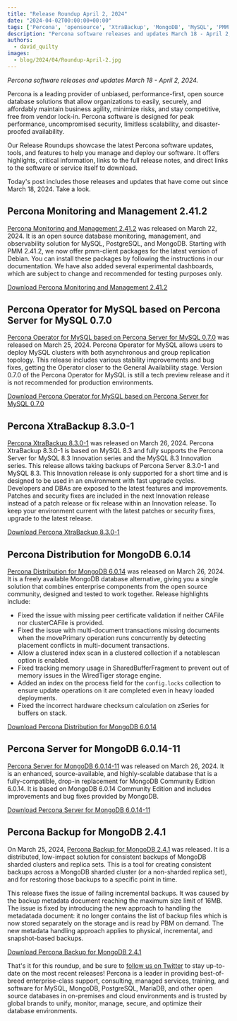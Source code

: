 ```yaml
---
title: "Release Roundup April 2, 2024"
date: "2024-04-02T00:00:00+00:00"
tags: ['Percona', 'opensource', 'XtraBackup', 'MongoDB', 'MySQL', 'PMM', 'releases']
description: "Percona software releases and updates March 18 - April 2, 2024."
authors:
  - david_quilty
images:
  - blog/2024/04/Roundup-April-2.jpg
---
```


*Percona software releases and updates March 18 - April 2, 2024.*

Percona is a leading provider of unbiased, performance-first, open source database solutions that allow organizations to easily, securely, and affordably maintain business agility, minimize risks, and stay competitive, free from vendor lock-in. Percona software is designed for peak performance, uncompromised security, limitless scalability, and disaster-proofed availability.

Our Release Roundups showcase the latest Percona software updates, tools, and features to help you manage and deploy our software. It offers highlights, critical information, links to the full release notes, and direct links to the software or service itself to download.

Today's post includes those releases and updates that have come out since March 18, 2024. Take a look.

## Percona Monitoring and Management 2.41.2

[Percona Monitoring and Management 2.41.2](https://docs.percona.com/percona-monitoring-and-management/release-notes/2.41.2.html) was released on March 22, 2024. It is an open source database monitoring, management, and observability solution for MySQL, PostgreSQL, and MongoDB. Starting with PMM 2.41.2, we now offer pmm-client packages for the latest version of Debian. You can install these packages by following the instructions in our documentation. We have also added several experimental dashboards, which are subject to change and recommended for testing purposes only.

[Download Percona Monitoring and Management 2.41.2](https://www.percona.com/software/database-tools/percona-monitoring-and-management)

## Percona Operator for MySQL based on Percona Server for MySQL 0.7.0

[Percona Operator for MySQL based on Percona Server for MySQL 0.7.0](https://docs.percona.com/percona-operator-for-mysql/ps/ReleaseNotes/Kubernetes-Operator-for-PS-RN0.7.0.html) was released on March 25, 2024. Percona Operator for MySQL allows users to deploy MySQL clusters with both asynchronous and group replication topology. This release includes various stability improvements and bug fixes, getting the Operator closer to the General Availability stage. Version 0.7.0 of the Percona Operator for MySQL is still a tech preview release and it is not recommended for production environments.

[Download Percona Operator for MySQL based on Percona Server for MySQL 0.7.0](https://www.percona.com/mysql/software/percona-operator-for-mysql)

## Percona XtraBackup 8.3.0-1

[Percona XtraBackup 8.3.0-1](https://docs.percona.com/percona-xtrabackup/innovation-release/release-notes/8.3.0-1.html) was released on March 26, 2024. Percona XtraBackup 8.3.0-1 is based on MySQL 8.3 and fully supports the Percona Server for MySQL 8.3 Innovation series and the MySQL 8.3 Innovation series. This release allows taking backups of Percona Server 8.3.0-1 and MySQL 8.3. This Innovation release is only supported for a short time and is designed to be used in an environment with fast upgrade cycles. Developers and DBAs are exposed to the latest features and improvements. Patches and security fixes are included in the next Innovation release instead of a patch release or fix release within an Innovation release. To keep your environment current with the latest patches or security fixes, upgrade to the latest release.

[Download Percona XtraBackup 8.3.0-1](https://www.percona.com/mysql/software/percona-xtrabackup)

## Percona Distribution for MongoDB 6.0.14

[Percona Distribution for MongoDB 6.0.14](https://docs.percona.com/percona-distribution-for-mongodb/6.0/release-notes-v6.0.14.html) was released on March 26, 2024. It is a freely available MongoDB database alternative, giving you a single solution that combines enterprise components from the open source community, designed and tested to work together. Release highlights include:

-   Fixed the issue with missing peer certificate validation if neither CAFile nor clusterCAFile is provided.
-   Fixed the issue with multi-document transactions missing documents when the movePrimary operation runs concurrently by detecting placement conflicts in multi-document transactions.
-   Allow a clustered index scan in a clustered collection if a notablescan option is enabled.
-   Fixed tracking memory usage in SharedBufferFragment to prevent out of memory issues in the WiredTiger storage engine.
-   Added an index on the process field for the `config.locks` collection to ensure update operations on it are completed even in heavy loaded deployments.
-   Fixed the incorrect hardware checksum calculation on zSeries for buffers on stack.

[Download Percona Distribution for MongoDB 6.0.14](https://www.percona.com/mongodb)

## Percona Server for MongoDB 6.0.14-11

[Percona Server for MongoDB 6.0.14-11](https://docs.percona.com/percona-server-for-mongodb/6.0/release_notes/6.0.14-11.html) was released on March 26, 2024. It is an enhanced, source-available, and highly-scalable database that is a fully-compatible, drop-in replacement for MongoDB Community Edition 6.0.14. It is based on MongoDB 6.0.14 Community Edition and includes improvements and bug fixes provided by MongoDB.

[Download Percona Server for MongoDB 6.0.14-11](https://www.percona.com/mongodb/software/percona-server-for-mongodb)

## Percona Backup for MongoDB 2.4.1

On March 25, 2024, [Percona Backup for MongoDB 2.4.1](https://docs.percona.com/percona-backup-mongodb/release-notes/2.4.1.html) was released. It is a distributed, low-impact solution for consistent backups of MongoDB sharded clusters and replica sets. This is a tool for creating consistent backups across a MongoDB sharded cluster (or a non-sharded replica set), and for restoring those backups to a specific point in time.

This release fixes the issue of failing incremental backups. It was caused by the backup metadata document reaching the maximum size limit of 16MB. The issue is fixed by introducing the new approach to handling the metadatada document: it no longer contains the list of backup files which is now stored separately on the storage and is read by PBM on demand. The new metadata handling approach applies to physical, incremental, and snapshot-based backups.

[Download Percona Backup for MongoDB 2.4.1](https://www.percona.com/mongodb/software/percona-backup-for-mongodb)

That's it for this roundup, and be sure to [follow us on Twitter](https://twitter.com/Percona) to stay up-to-date on the most recent releases! Percona is a leader in providing best-of-breed enterprise-class support, consulting, managed services, training, and software for MySQL, MongoDB, PostgreSQL, MariaDB, and other open source databases in on-premises and cloud environments and is trusted by global brands to unify, monitor, manage, secure, and optimize their database environments.